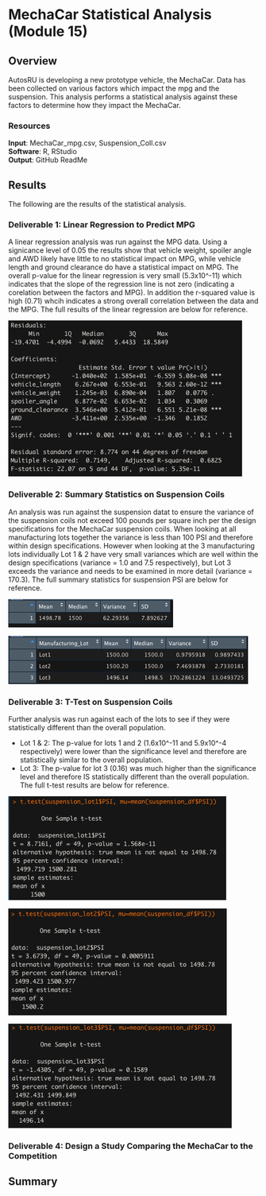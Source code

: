 # MechaCar Statistical Analysis (Module 15)

## Overview
AutosRU is developing a new prototype vehicle, the MechaCar. Data has been collected on various factors which impact the mpg and the suspension. This analysis performs a statistical analysis against these factors to determine how they impact the MechaCar.

### Resources
**Input**: MechaCar_mpg.csv, Suspension_Coll.csv <br/>
**Software**: R, RStudio <br/>
**Output**: GitHub ReadMe <br/>

## Results
The following are the results of the statistical analysis.

### Deliverable 1: Linear Regression to Predict MPG
A linear regression analysis was run against the MPG data. Using a signicance level of 0.05 the results show that vehicle weight, spoiler angle and AWD likely have little to no statistical impact on MPG, while vehicle length and ground clearance do have a statistical impact on MPG. The overall p-value for the linear regression is very small (5.3x10^-11) which indicates that the slope of the regression line is not zero (indicating a corelation between the factors and MPG). In addition the r-squared value is high (0.71) whcih indicates a strong overall correlation between the data and the MPG. The full results of the linear regression are below for reference. 

![MPG Linear Regression](https://github.com/mhorstman/MechaCar_Statistical_Analysis/blob/main/Screen_Shots/MPG_Linear_Regression.png)

### Deliverable 2: Summary Statistics on Suspension Coils
An analysis was run against the suspension datat to ensure the variance of the suspension coils not exceed 100 pounds per square inch per the design specifications for the MechaCar suspension coils. When looking at all manufacturing lots together the variance is less than 100 PSI and therefore within design specifications. However when looking at the 3 manufacturing lots individually Lot 1 & 2 have very small variances which are well within the design specifications (variance = 1.0 and 7.5 respectively), but Lot 3 exceeds the variance and needs to be examined in more detail (variance = 170.3). The full summary statistics for suspension PSI are below for reference.

![Suspension Total Summary](https://github.com/mhorstman/MechaCar_Statistical_Analysis/blob/main/Screen_Shots/Suspension_total_summary.png)

![Suspension Lot Summary](https://github.com/mhorstman/MechaCar_Statistical_Analysis/blob/main/Screen_Shots/Suspension_lot_summary.png)

### Deliverable 3: T-Test on Suspension Coils
Further analysis was run against each of the lots to see if they were statistically different than the overall population. 
- Lot 1 & 2: The p-value for lots 1 and 2 (1.6x10^-11 and 5.9x10^-4 respectively) were lower than the significance level and therefore are statistically similar to the overall population. 
- Lot 3: The p-value for lot 3 (0.16) was much higher than the significance level and therefore IS statistically different than the overall population. The full t-test results are below for reference.

![Suspension Lot1](https://github.com/mhorstman/MechaCar_Statistical_Analysis/blob/main/Screen_Shots/Suspension_lot1_ttest.png)

![Suspension Lot1](https://github.com/mhorstman/MechaCar_Statistical_Analysis/blob/main/Screen_Shots/Suspension_lot2_ttest.png)

![Suspension Lot1](https://github.com/mhorstman/MechaCar_Statistical_Analysis/blob/main/Screen_Shots/Suspension_lot3_ttest.png)

### Deliverable 4: Design a Study Comparing the MechaCar to the Competition

## Summary
